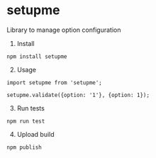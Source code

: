 # setupme
Library to manage option configuration

1. Install 

```
npm install setupme
```

2. Usage

```
import setupme from 'setupme';

setupme.validate({option: '1'}, {option: 1});
```

3. Run tests

```
npm run test
```

4. Upload build

```
npm publish
```
